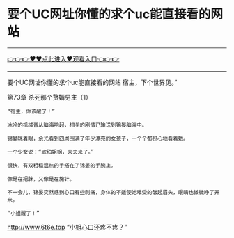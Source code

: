 # 要个UC网址你懂的求个uc能直接看的网站

<hr/><a href="https://github.com/etdfr/piqi/issues/1">👉👉👉♥♥点此进入♥观看入口👈👉👉</a><hr/>

要个UC网址你懂的求个uc能直接看的网站
宿主，下个世界见。”

第73章 杀死那个赘婿男主（1）

    “宿主，你该醒了！”

    冰冷的机械音从脑海响起，相关的剧情已输送到锦晏脑海中。

    锦晏眯着眼，余光看到四周围满了年少漂亮的女孩子，一个个都担心地看着她。

    一个少女说：“琥珀姐姐，大夫来了。”

    很快，有双粗糙温热的手搭在了锦晏的手腕上。

    像是在把脉，又像是在施针。

    不一会儿，锦晏突然感到心口有些刺痛，身体的不适使她难受的皱起眉头，眼睛也微微睁了开来。

    “小姐醒了！”
http://www.6t6e.top
    “小姐心口还疼不疼？”
